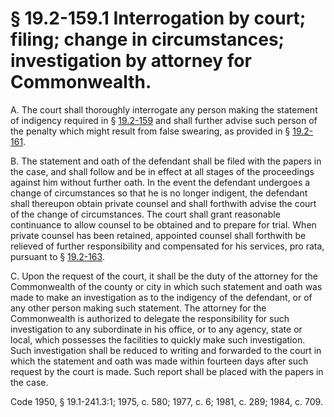 # § 19.2-159.1 Interrogation by court; filing; change in circumstances; investigation by attorney for Commonwealth.

<p>A. The court shall thoroughly interrogate any person making the statement of indigency required in § <a href='http://law.lis.virginia.gov/vacode/19.2-159/'>19.2-159</a> and shall further advise such person of the penalty which might result from false swearing, as provided in § <a href='http://law.lis.virginia.gov/vacode/19.2-161/'>19.2-161</a>.</p><p>B. The statement and oath of the defendant shall be filed with the papers in the case, and shall follow and be in effect at all stages of the proceedings against him without further oath. In the event the defendant undergoes a change of circumstances so that he is no longer indigent, the defendant shall thereupon obtain private counsel and shall forthwith advise the court of the change of circumstances. The court shall grant reasonable continuance to allow counsel to be obtained and to prepare for trial. When private counsel has been retained, appointed counsel shall forthwith be relieved of further responsibility and compensated for his services, pro rata, pursuant to § <a href='http://law.lis.virginia.gov/vacode/19.2-163/'>19.2-163</a>.</p><p>C. Upon the request of the court, it shall be the duty of the attorney for the Commonwealth of the county or city in which such statement and oath was made to make an investigation as to the indigency of the defendant, or of any other person making such statement. The attorney for the Commonwealth is authorized to delegate the responsibility for such investigation to any subordinate in his office, or to any agency, state or local, which possesses the facilities to quickly make such investigation. Such investigation shall be reduced to writing and forwarded to the court in which the statement and oath was made within fourteen days after such request by the court is made. Such report shall be placed with the papers in the case.</p><p>Code 1950, § 19.1-241.3:1; 1975, c. 580; 1977, c. 6; 1981, c. 289; 1984, c. 709.</p>